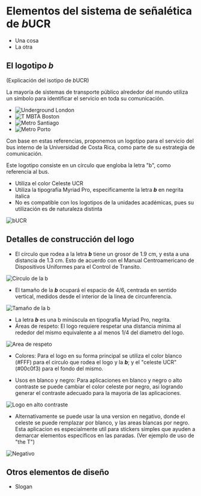 # Elementos del sistema de señalética de *b*UCR

- Una cosa
- La otra

## El logotipo ***b***

(Explicación del isotipo de *b*UCR)

La mayoría de sistemas de transporte público alrededor del mundo utiliza un símbolo para identificar el servicio en toda su comunicación.

<div class="grid cards" markdown>

- ![Underground London](./assets/logos/underground.svg)
- ![T MBTA Boston](./assets/logos/mbta.svg)
- ![Metro Santiago](./assets/logos/santiago.svg)
- ![Metro Porto](./assets/logos/porto.svg)

</div>

Con base en estas referencias, proponemos un logotipo para el servicio del bus interno de la Universidad de Costa Rica, como parte de su estrategia de comunicación.

Este logotipo consiste en un círculo que engloba la letra "b", como referencia al bus.

- Utiliza el color Celeste UCR
- Utiliza la tipografía Myriad Pro, especificamente la letra ***b*** en negrita italica
- No es compatible con los logotipos de la unidades académicas, pues su utilización es de naturaleza distinta
  
![bUCR](./assets/logos/b.png)

## Detalles de construcción del logo

- El círculo que rodea a la letra ***b*** tiene un grosor de 1.9 cm, y esta a una distancia de 1.3 cm. Esto de acuerdo con el Manual Centroamericano de Dispositivos Uniformes para el Control de Transito.

![Circulo de la ***b***](./assets/logos/Circulo%20de%20la%20b.svg)

- El tamaño de la ***b*** ocupará el espacio de 4/6, centrada en sentido vertical, medidos desde el interior de la linea de circunferencia.

![Tamaño de la ***b***](./assets/logos/tamano%20de%20la%20b.svg)

- La letra ***b*** es una b minúscula en tipografía Myriad Pro, negrita.
- Áreas de respeto: El logo requiere respetar una distancia minima al rededor del mismo equivalente a al menos 1/4 del diametro del logo.

![Area de respeto](./assets/logos/Area%20de%20respeto.svg)

- Colores: Para el logo en su forma principal se utiliza el color blanco (#FFF) para el circulo que rodea el logo y la ***b***; y el "celeste UCR" (#00c0f3) para el fondo del mismo.

- Usos en blanco y negro: Para aplicaciones en blanco y negro o alto contraste se puede cambiar el color celeste por negro, asi logrando generar el contraste adecuado para la mayoria de las aplicaciones. 

![Logo en alto contraste](./assets/logos/alto%20contraste.svg)

- Alternativamente se puede usar la una version en negativo, donde el celeste se puede remplazar por blanco, y las areas blancas por negro. Esta aplicacion es especialmente util para stickers simples que ayuden a demarcar elementos especificos en las paradas. (Ver ejemplo de uso de "the T")

![Negativo](./assets/logos/negativo.svg)

## Otros elementos de diseño

- Slogan